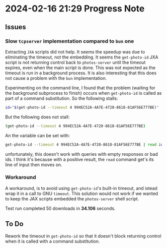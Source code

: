 # 2024-02-16 21:29 Progress Note

## Issues

### Slow `tcpserver` implementation compared to `bun` one

Extracting `JXA` scripts did not help. It seems the speedup was due to
eliminating the timeout, not the embedding. It seems the
`get-photo-id` JXA script is not returning control back to
`photos-server` until the timeout expires, even when the main script is
done. This was not expected as the timeout is run in a background process.
It is also interesting that this does not cause a problem with the
`bun` implementation.

Experimenting on the command line, I found that the problem (waiting for
the background subprocess to finish) occurs when `get-photo-id` is called
as part of a command substitution. So the following stalls:

```sh
id="$(get-photo-id --timeout 4 994EC52A-4A7E-4720-8618-81AF56E777BE)"
```

But the following does not stall:

```sh
(get-photo-id --timeout 4 994EC52A-4A7E-4720-8618-81AF56E777BE)
```

An the variable can be set with:

```sh
get-photo-id --timeout 4 994EC52A-4A7E-4720-8618-81AF56E777BE | read id
```

unfortunately, this doesn't work with queries with empty responses or
bad ids. I think it's because with a positive result, the `read` command
get's its line of input then moves on.

### Workaround

A workaround, is to avoid using `get-photo-id`'s built-in timeout, and
istead wrap it in a call to GNU `timeout`. This solution would not work
if we wanted to keep the JAX scripts embedded the `photos-server` shell
script.

Test run completed 50 downloads in **34.106** seconds.

## To Do

Rework the timeout in `get-photo-id` so that it doesn't block returning
control when it is called with a command substitution.
